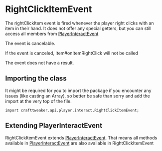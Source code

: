 # RightClickItemEvent

The rightClickItem event is fired whenever the player right clicks with an item in their hand.
 It does not offer any special getters, but you can still access all members from [PlayerInteractEvent](/forge/api/event/interact/PlayerInteractEvent)

The event is cancelable.

If the event is canceled, Item#onItemRightClick will not be called

The event does not have a result.



## Importing the class

It might be required for you to import the package if you encounter any issues (like casting an Array), so better be safe than sorry and add the import at the very top of the file.
```zenscript
import crafttweaker.api.player.interact.RightClickItemEvent;
```


## Extending PlayerInteractEvent

RightClickItemEvent extends [PlayerInteractEvent](/forge/api/event/interact/PlayerInteractEvent). That means all methods available in [PlayerInteractEvent](/forge/api/event/interact/PlayerInteractEvent) are also available in RightClickItemEvent

